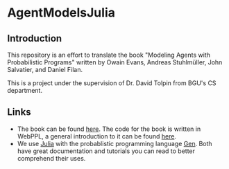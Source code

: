 # AgentModelsJulia

## Introduction
This repository is an effort to translate the book "Modeling Agents with Probabilistic Programs" written by Owain Evans, Andreas Stuhlmüller, John Salvatier, and Daniel Filan.

This is a project under the supervision of Dr. David Tolpin from BGU's CS department.

## Links
- The book can be found [here](https://agentmodels.org/). The code for the book is written in WebPPL, a general introduction to it can be found [here](http://dippl.org/).
- We use [Julia](https://julialang.org/) with the probablistic programming language [Gen](https://www.gen.dev/). Both have great documentation and tutorials you can read to better comprehend their uses.
